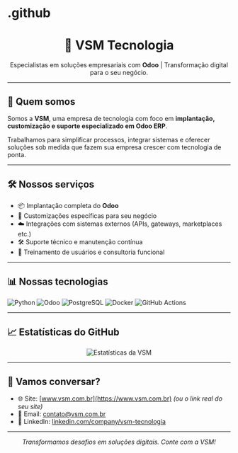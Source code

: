 # .github
<!-- VSM README -->

<h1 align="center">🚀 VSM Tecnologia</h1>
<p align="center">
  Especialistas em soluções empresariais com <strong>Odoo</strong> | Transformação digital para o seu negócio.
</p>

---

## 🧠 Quem somos

Somos a **VSM**, uma empresa de tecnologia com foco em **implantação, customização e suporte especializado em Odoo ERP**.

Trabalhamos para simplificar processos, integrar sistemas e oferecer soluções sob medida que fazem sua empresa crescer com tecnologia de ponta.

---

## 🛠️ Nossos serviços

- 📦 Implantação completa do **Odoo**
- 🧩 Customizações específicas para seu negócio
- ☁️ Integrações com sistemas externos (APIs, gateways, marketplaces etc.)
- 🛠️ Suporte técnico e manutenção contínua
- 🧾 Treinamento de usuários e consultoria funcional

---

## 📊 Nossas tecnologias

![Python](https://img.shields.io/badge/-Python-3776AB?style=for-the-badge&logo=python&logoColor=white)
![Odoo](https://img.shields.io/badge/-Odoo-714B67?style=for-the-badge&logo=odoo&logoColor=white)
![PostgreSQL](https://img.shields.io/badge/-PostgreSQL-336791?style=for-the-badge&logo=postgresql&logoColor=white)
![Docker](https://img.shields.io/badge/-Docker-2496ED?style=for-the-badge&logo=docker&logoColor=white)
![GitHub Actions](https://img.shields.io/badge/-GitHub%20Actions-2088FF?style=for-the-badge&logo=github-actions&logoColor=white)

---

## 📈 Estatísticas do GitHub

<p align="center">
  <img src="https://github-readme-stats.vercel.app/api?username=vsm&show_icons=true&theme=tokyonight" alt="Estatísticas da VSM" />
</p>

---

## 🤝 Vamos conversar?

- 🌐 Site: [www.vsm.com.br](https://www.vsm.com.br) *(ou o link real do seu site)*
- 📧 Email: contato@vsm.com.br
- 💼 LinkedIn: [linkedin.com/company/vsm-tecnologia](https://linkedin.com/company/vsm-tecnologia)

---

<p align="center">
  <em>Transformamos desafios em soluções digitais. Conte com a VSM!</em>
</p>
